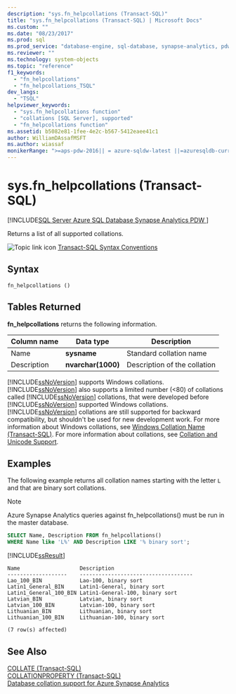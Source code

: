 ```yaml
---
description: "sys.fn_helpcollations (Transact-SQL)"
title: "sys.fn_helpcollations (Transact-SQL) | Microsoft Docs"
ms.custom: ""
ms.date: "08/23/2017"
ms.prod: sql
ms.prod_service: "database-engine, sql-database, synapse-analytics, pdw"
ms.reviewer: ""
ms.technology: system-objects
ms.topic: "reference"
f1_keywords: 
  - "fn_helpcollations"
  - "fn_helpcollations_TSQL"
dev_langs: 
  - "TSQL"
helpviewer_keywords: 
  - "sys.fn_helpcollations function"
  - "collations [SQL Server], supported"
  - "fn_helpcollations function"
ms.assetid: b5082e81-1fee-4e2c-b567-5412eaee41c1
author: WilliamDAssafMSFT
ms.author: wiassaf
monikerRange: ">=aps-pdw-2016|| = azure-sqldw-latest ||=azuresqldb-current||>=sql-server-2016||>=sql-server-linux-2017||=azuresqldb-mi-current"
---
```

# sys.fn_helpcollations (Transact-SQL)

[!INCLUDE[SQL Server Azure SQL Database Synapse Analytics PDW ](../../includes/applies-to-version/sql-asdb-asdbmi-asa-pdw.md)]

  Returns a list of all supported collations.  
  
 ![Topic link icon](../../database-engine/configure-windows/media/topic-link.gif "Topic link icon") [Transact-SQL Syntax Conventions](../../t-sql/language-elements/transact-sql-syntax-conventions-transact-sql.md)  
  
## Syntax  
  
```
fn_helpcollations ()  
```  
  
## Tables Returned

 **fn_helpcollations** returns the following information.  
  
|Column name|Data type|Description|  
|-----------------|---------------|-----------------|  
|Name|**sysname**|Standard collation name|  
|Description|**nvarchar(1000)**|Description of the collation|  
  
 [!INCLUDE[ssNoVersion](../../includes/ssnoversion-md.md)] supports Windows collations. [!INCLUDE[ssNoVersion](../../includes/ssnoversion-md.md)] also supports a limited number (<80) of collations called [!INCLUDE[ssNoVersion](../../includes/ssnoversion-md.md)] collations, that were developed before [!INCLUDE[ssNoVersion](../../includes/ssnoversion-md.md)] supported Windows collations. [!INCLUDE[ssNoVersion](../../includes/ssnoversion-md.md)] collations are still supported for backward compatibility, but shouldn't be used for new development work. For more information about Windows collations, see [Windows Collation Name &#40;Transact-SQL&#41;](../../t-sql/statements/windows-collation-name-transact-sql.md). For more information about collations, see [Collation and Unicode Support](../../relational-databases/collations/collation-and-unicode-support.md).  
  
## Examples

 The following example returns all collation names starting with the letter `L` and that are binary sort collations.

> [!Note]
> Azure Synapse Analytics queries against fn_helpcollations() must be run in the master database.  
  
```sql  
SELECT Name, Description FROM fn_helpcollations()  
WHERE Name like 'L%' AND Description LIKE '% binary sort';  
```  
  
 [!INCLUDE[ssResult](../../includes/ssresult-md.md)]  
  
 ```
 Name                   Description  
 -------------------    ------------------------------------  
 Lao_100_BIN            Lao-100, binary sort  
 Latin1_General_BIN     Latin1-General, binary sort  
 Latin1_General_100_BIN Latin1-General-100, binary sort  
 Latvian_BIN            Latvian, binary sort  
 Latvian_100_BIN        Latvian-100, binary sort  
 Lithuanian_BIN         Lithuanian, binary sort  
 Lithuanian_100_BIN     Lithuanian-100, binary sort  
  
 (7 row(s) affected)  
 ```
  
## See Also

[COLLATE &#40;Transact-SQL&#41;](~/t-sql/statements/collations.md)   
[COLLATIONPROPERTY &#40;Transact-SQL&#41;](../../t-sql/functions/collation-functions-collationproperty-transact-sql.md)  
[Database collation support for Azure Synapse Analytics](https://azure.microsoft.com/blog/database-collation-support-for-azure-sql-data-warehouse-2)  
